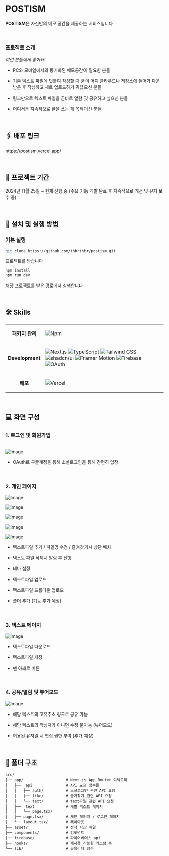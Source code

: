 # **POSTISM**

**POSTISM**은 자신만의 메모 공간을 제공하는 서비스입니다

<br/>

### 프로젝트 소개

*이런 분들에게 좋아요!*

- PC와 모바일에서의 동기화된 메모공간이 필요한 분들
- 기존 텍스트 파일에 덧붙여 작성할 때 굳이 어디 클라우드나 저장소에 들어가 다운 받은 후 작성하고 새로 업로드하기 귀찮으신 분들
- 링크만으로 텍스트 파일을 곧바로 열람 및 공유하고 싶으신 분들
- 어디서든 지속적으로 글을 쓰는 게 목적이신 분들

  <br>

## 🖇️ 배포 링크

https://postism.vercel.app/

<br>

## 📅 프로젝트 기간

2024년 11월 25일 ~ 현재 진행 중
(주요 기능 개발 완료 후 지속적으로 개선 및 유지 보수 중)




<br>

## **🚀 설치 및 실행 방법**

### 기본 실행

```bash
git clone https://github.com/thbrthbr/postism.git
```
프로젝트를 받습니다

```bash
npm install
npm run dev
```

해당 프로젝트를 받은 경로에서 실행합니다

<br>

## **🛠️ Skills**

<table>
<tr>
<td align="center"><b>패키지 관리</b></td>
<td>

![Npm](https://img.shields.io/badge/Npm-CB3837?style=for-the-badge&logo=npm&logoColor=white)

</td>
</tr>
<tr>
<td align="center"><b>Development</b></td>
<td>

![Next.js](https://img.shields.io/badge/Next.js-000000?style=for-the-badge&logo=next.js&logoColor=white)
![TypeScript](https://img.shields.io/badge/TypeScript-007ACC?style=for-the-badge&logo=typescript&logoColor=white)
![Tailwind CSS](https://img.shields.io/badge/Tailwind_CSS-06B6D4?style=for-the-badge&logo=tailwindcss&logoColor=white)
![shadcn/ui](https://img.shields.io/badge/shadcn.ui-000000?style=for-the-badge&logoColor=white)
![Framer Motion](https://img.shields.io/badge/Framer_Motion-0055FF?style=for-the-badge&logo=framer&logoColor=white)
![Firebase](https://img.shields.io/badge/Firebase-DD2C00?style=for-the-badge&logo=Firebase&logoColor=white)
![OAuth](https://img.shields.io/badge/Oauth-EB5424?style=for-the-badge&logo=Oauth&logoColor=white)

</td>
</tr>

<tr>
<td align="center"><b>배포</b></td>
<td>

![Vercel](https://img.shields.io/badge/Vercel-000000?style=for-the-badge&logo=vercel&logoColor=white)

</td>
</tr>

</table>



<br>

## **💻 화면 구성**

### 1. 로그인 및 회원가입

<table>
<tr>

</tr>
</table>

![Image](https://github.com/user-attachments/assets/a5eff8c5-99dc-4802-abaf-49fada33c8c6)
- OAuth로 구글계정을 통해 소셜로그인을 통해 간편히 입장

  <br>

### 2. 개인 페이지

![Image](https://github.com/user-attachments/assets/574b3eda-e4b5-4bc3-bfc4-408d3471e386)

![Image](https://github.com/user-attachments/assets/8c293cae-ccac-4baa-ad69-a6c58bfa0bdd)

![Image](https://github.com/user-attachments/assets/3e24261f-f5ea-4514-810c-36663c78b296)

![Image](https://github.com/user-attachments/assets/449a507d-9e1f-4e49-a24b-059413c48d14)

![Image](https://github.com/user-attachments/assets/f44589c2-adca-460c-822d-e05bf39a36f9)

- 텍스트파일 추가 / 파일명 수정 / 즐겨찾기시 상단 배치
- 텍스트 파일 삭제시 알림 후 진행
- 테마 설정
- 텍스트파일 업로드
- 텍스트파일 드롭다운 업로드
- 폴더 추가 (기능 추가 예정)

  <br>

### 3. 텍스트 페이지

![Image](https://github.com/user-attachments/assets/cf6fd284-16fe-4e1a-b165-e458486fe627)

- 텍스트파일 다운로드
- 텍스트파일 저장
- 맨 아래로 버튼

  <br>

### 4. 공유/열람 및 뷰어모드

![Image](https://github.com/user-attachments/assets/f7cb3c3e-34fa-4246-9d98-bb9abb445768)

- 해당 텍스트의 고유주소 링크로 공유 가능
- 해당 텍스트의 작성자가 아니면 수정 불가능 (뷰어모드)
- 허용된 유저일 시 편집 권한 부여 (추가 예정)


  <br>


## **📂 폴더 구조**

```plaintext
src/
├── app/                   # Next.js App Router 디렉토리
│   ├──  api               # API 요청 함수들
│   │   ├── auth/          # 소셜로그인 관련 API 요청
│   │   ├── like/          # 즐겨찾기 관련 API 요청
│   │   └── text/          # text파일 관련 API 요청
│   ├──  text              # 개별 텍스트 페이지
│   │   └── page.tsx/          
│   ├── page.tsx/          # 개인 페이지 / 로그인 페이지
│   └── layout.tsx/        # 레이아웃
├── asset/                 # 정적 자산 파일
├── components/            # 컴포넌트
├── firebase/              # 파이어베이스 api
├── hooks/                 # 재사용 가능한 커스텀 훅
└── lib/                   # 유틸리티 함수

```
